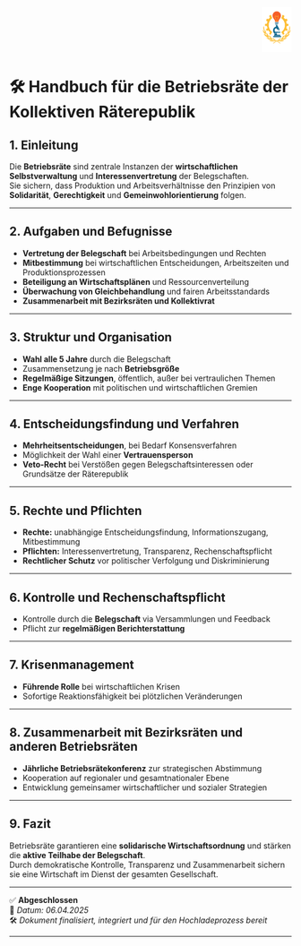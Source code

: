 <p align="right">
  <img src="https://raw.githubusercontent.com/hades-dux/Kollektive-Raeterepublik/main/Meta_und_Systemstruktur/logo_offiziell.png" alt="Logo der Kollektiven Räterepublik" height="80">
</p>

# 🛠️ Handbuch für die Betriebsräte der Kollektiven Räterepublik
<!--
Autor: Fabio Weidner
Version: 1.0
Sektion: Politik & Verwaltung
Veröffentlichung: April 2025
-->

## 1. Einleitung

Die **Betriebsräte** sind zentrale Instanzen der **wirtschaftlichen Selbstverwaltung** und **Interessenvertretung** der Belegschaften.  
Sie sichern, dass Produktion und Arbeitsverhältnisse den Prinzipien von **Solidarität**, **Gerechtigkeit** und **Gemeinwohlorientierung** folgen.

---

## 2. Aufgaben und Befugnisse

- **Vertretung der Belegschaft** bei Arbeitsbedingungen und Rechten
- **Mitbestimmung** bei wirtschaftlichen Entscheidungen, Arbeitszeiten und Produktionsprozessen
- **Beteiligung an Wirtschaftsplänen** und Ressourcenverteilung
- **Überwachung von Gleichbehandlung** und fairen Arbeitsstandards
- **Zusammenarbeit mit Bezirksräten und Kollektivrat**

---

## 3. Struktur und Organisation

- **Wahl alle 5 Jahre** durch die Belegschaft
- Zusammensetzung je nach **Betriebsgröße**
- **Regelmäßige Sitzungen**, öffentlich, außer bei vertraulichen Themen
- **Enge Kooperation** mit politischen und wirtschaftlichen Gremien

---

## 4. Entscheidungsfindung und Verfahren

- **Mehrheitsentscheidungen**, bei Bedarf Konsensverfahren
- Möglichkeit der Wahl einer **Vertrauensperson**
- **Veto-Recht** bei Verstößen gegen Belegschaftsinteressen oder Grundsätze der Räterepublik

---

## 5. Rechte und Pflichten

- **Rechte:** unabhängige Entscheidungsfindung, Informationszugang, Mitbestimmung
- **Pflichten:** Interessenvertretung, Transparenz, Rechenschaftspflicht
- **Rechtlicher Schutz** vor politischer Verfolgung und Diskriminierung

---

## 6. Kontrolle und Rechenschaftspflicht

- Kontrolle durch die **Belegschaft** via Versammlungen und Feedback
- Pflicht zur **regelmäßigen Berichterstattung**

---

## 7. Krisenmanagement

- **Führende Rolle** bei wirtschaftlichen Krisen
- Sofortige Reaktionsfähigkeit bei plötzlichen Veränderungen

---

## 8. Zusammenarbeit mit Bezirksräten und anderen Betriebsräten

- **Jährliche Betriebsrätekonferenz** zur strategischen Abstimmung
- Kooperation auf regionaler und gesamtnationaler Ebene
- Entwicklung gemeinsamer wirtschaftlicher und sozialer Strategien

---

## 9. Fazit

Betriebsräte garantieren eine **solidarische Wirtschaftsordnung** und stärken die **aktive Teilhabe der Belegschaft**.  
Durch demokratische Kontrolle, Transparenz und Zusammenarbeit sichern sie eine Wirtschaft im Dienst der gesamten Gesellschaft.

---

✅ **Abgeschlossen**  
📅 *Datum: 06.04.2025*  
🛠️ *Dokument finalisiert, integriert und für den Hochladeprozess bereit*

---
